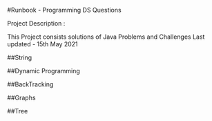 #Runbook - Programming DS Questions

Project Description :

This Project consists solutions of Java Problems and Challenges
Last updated - 15th May 2021

##String 

##Dynamic Programming

##BackTracking

##Graphs

##Tree
